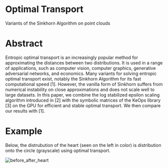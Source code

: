 # Optimal Transport
 Variants of the Sinkhorn Algorithm on point clouds

# Abstract
Entropic optimal transport is an increasingly popular method for approximating the distances between two distributions. It is used in a range of applications, such as computer vision, computer graphics, generative adversarial networks, and economics. Many variants for solving entropic optimal transport exist, notably the Sinkhorn Algorithm for its fast computational speed [1]. However, the vanilla form of Sinkhorn suffers from numerical instability on close approximations and does not scale well to large datasets. In this paper, we combine the log stabilized epsilon scaling algorithm introduced in [2] with the symbolic matrices of the KeOps library [3] on the GPU for efficient and stable optimal transport. We then compare our results with [1].

# Example
Below, the distrubution of the heart (seen on the left in color) is distribution onto the circle (grayscale) using optimal transport. 

![before_after_heart](https://github.com/abhelman/Optimal-Transport/assets/113809366/2d3fd4c3-342d-4348-a1e8-8c240d23517e)

